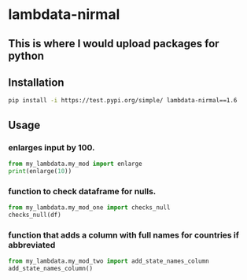 # lambdata-nirmal

## This is where I would upload packages for python

## Installation
```sh
pip install -i https://test.pypi.org/simple/ lambdata-nirmal==1.6
```



## Usage

### enlarges input by 100.
```py
from my_lambdata.my_mod import enlarge
print(enlarge(10))
```

### function to check dataframe for nulls.
```py
from my_lambdata.my_mod_one import checks_null
checks_null(df)
```

### function that adds a column with full names for countries if abbreviated
```py
from my_lambdata.my_mod_two import add_state_names_column
add_state_names_column()
```
